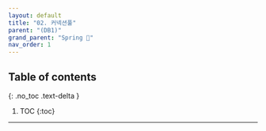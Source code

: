 ```yaml
---
layout: default
title: "02. 커넥션풀"
parent: "(DB1)"
grand_parent: "Spring 🐍"
nav_order: 1
---
```


## Table of contents
{: .no_toc .text-delta }

1. TOC
{:toc}

---


